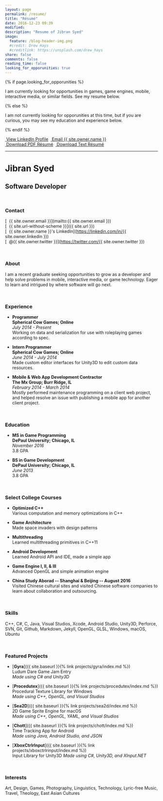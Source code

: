 ```yaml
---
layout: page
permalink: /resume/
title: "Résumé"
date: 2016-12-23 09:39
modified:
description: "Resume of Jibran Syed"
image:
  feature: /blog-header-img.png
  #credit: Drew Hays
  #creditlink: https://unsplash.com/drew_hays
share: false
comments: false
reading_time: false
looking_for_opporunities: true
---
```


{% if page.looking_for_opporunities %}

I am currently looking for opportunities in games, game engines, mobile, interactive media, or similar fields. See my resume below.

{% else %}

I am not currently looking for opporunities at this time, but if you are curious, you may see my education and experience below.

{% endif %}


<div style="display: flex;">
    <div markdown="0">
        <a href="https://linkedin.com/in/{{ site.owner.linkedin }}" class="btn">
            <i class="fa fa-lg fa-linkedin" aria-hidden="true"></i> &nbsp;View LinkedIn Profile
        </a>
    </div>&nbsp;&nbsp;
    <div markdown="0">
        <a href="mailto:{{ site.owner.email }}" class="btn">
            <i class="fa fa-lg fa-envelope" aria-hidden="true"></i> &nbsp;Email {{ site.owner.name }}
        </a>
    </div>
</div>
<div style="display: flex;">
    <div markdown="0">
        <a href="{{ site.baseurl }}/resume/JibranSyed_Resume.pdf" class="btn">
            <i class="fa fa-lg fa-file-pdf-o" aria-hidden="true"></i> &nbsp;Download PDF Résumé
        </a>
    </div>&nbsp;&nbsp;
    <div markdown="0">
        <a href="{{ site.baseurl }}/resume/JibranSyed_Resume_Text.txt" class="btn">
            <i class="fa fa-lg fa-file-text" aria-hidden="true"></i> &nbsp;Download Text Résumé
        </a>
    </div>
</div>


----------------------


# Jibran Syed

## Software Developer

<br/>  
  
### Contact

[<i class="fa fa-envelope" aria-hidden="true"></i> &nbsp;{{ site.owner.email }}](mailto:{{ site.owner.email }})  
[<i class="fa fa-home" aria-hidden="true"></i> &nbsp;{{ site.url-without-scheme }}]({{ site.url }})  
[<i class="fa fa-linkedin" aria-hidden="true"></i> &nbsp;{{ site.owner.name }}'s LinkedIn](https://linkedin.com/in/{{ site.owner.linkedin }})  
[<i class="fa fa-twitter" aria-hidden="true"></i> &nbsp;@{{ site.owner.twitter }}](https://twitter.com/{{ site.owner.twitter }})
  
<br/>
  
### About

I am a recent graduate seeking opportunities to grow as a developer and help solve problems in mobile, interactive media, or game technology. Eager to learn and intrigued by where software will go next. 
  
<br/>
  
### Experience

 - **Programmer**  
   **Spherical Cow Games; Online**  
   *July 2014 - Present*  
   Working on data and serialization for use with roleplaying games according to spec.

 - **Intern Programmer**  
   **Spherical Cow Games; Online**  
   *June 2014 - July 2014*  
   Made custom editor interfaces for Unity3D to edit custom data resources.

 - **Mobile & Web App Development Contractor**  
   **The Mx Group; Burr Ridge, IL**  
   *February 2014 - March 2014*  
   Mostly performed maintenance programming on a client web project, and helped resolve an issue with publishing a mobile app for another client project.
 
<br/>
   
### Education

 - **MS in Game Programming**  
   **DePaul University; Chicago, IL**  
   *November 2016*  
   3.8 GPA
   
 - **BS in Game Development**  
   **DePaul University; Chicago, IL**  
   *June 2013*  
   3.8 GPA
  
<br/>
  
### Select College Courses

 - **Optimized C++**  
   Various computation and memory optimizations in C++
    
 - **Game Architecture**  
   Made space invaders with design patterns

 - **Multithreading**  
   Learned multithreading primitives in C++11
  
 - **Android Development**  
   Learned Android API and IDE, made a simple app
    
 - **Game Engine I, II, & III**  
   Advanced OpenGL and simple animation engine
    
 - **China Study Aborad -- Shanghai & Beijing -- August 2016**  
   Visited Chinese cultural sites and visited Chinese software companies to learn about collaboration and outsourcing.

<br/>
  
### Skills

C++, C#, C, Java, Visual Studios, Xcode, Android Studio, Unity3D, Perforce, SVN, Git, Github, Markdown, Jekyll, OpenGL, GLSL, Windows, macOS, Ubuntu
  
<br/>
  
### Featured Projects

 - [**Gyra**]({{ site.baseurl }}{% link projects/gyra/index.md %})  
   Ludum Dare Game Jam Entry  
   *Made using C# and Unity3D*
   
 - [**Procedutex**]({{ site.baseurl }}{% link projects/procedutex/index.md %})  
   Procedural Texture Library for Windows  
   *Made using C++, OpenGL, and Visual Studios*
 
 - [**Sea2D**]({{ site.baseurl }}{% link projects/sea2d/index.md %})  
   2D Game Sprite Engine for macOS  
   *Made using C++, OpenGL, YAML, and Visual Studios*

 - [**Chott**]({{ site.baseurl }}{% link projects/chott/index.md %})  
   Time Tracking App for Android  
   *Made using Java, Android Studio, and JSON*
   
 - [**XboxCtrlrInput**]({{ site.baseurl }}{% link projects/xboxctrlrinput/index.md %})  
   Input Library for Unity3D
   *Made using C#, Unity3D, and XInput.NET*
  
<br/>
  
### Interests

Art, Design, Games, Photography, Linguistics, Technology, Lyric-free Music, Travel, Theology,  East Asian Cultures
   
   
